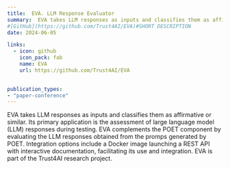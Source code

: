 ```yaml
---
title:  EVA. LLM Response Evaluator
summary:  EVA takes LLM responses as inputs and classifies them as affirmative or similar. Its primary application is the assessment of large language model (LLM) responses during testing. EVA complements the POET component by evaluating the LLM responses obtained from the promps generated by POET.
#[GitHub](https://github.com/Trust4AI/EVA)#SHORT DESCRIPTION
date: 2024-06-05

links:
  - icon: github 
    icon_pack: fab
    name: EVA 
    url: https://github.com/Trust4AI/EVA

      
publication_types: 
- "paper-conference"
---
```


EVA takes LLM responses as inputs and classifies them as affirmative or similar. Its primary application is the assessment of large language model (LLM) responses during testing. EVA complements the POET component by evaluating the LLM responses obtained from the promps generated by POET. Integration options include a Docker image launching a REST API with interactive documentation, facilitating its use and integration. EVA is part of the Trust4AI research project.
